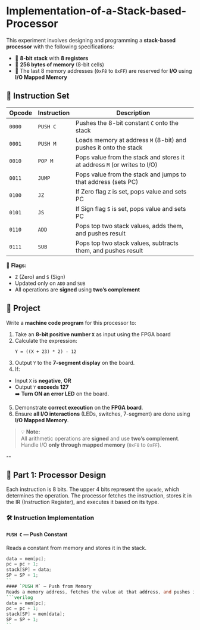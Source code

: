 # Implementation-of-a-Stack-based-Processor

This experiment involves designing and programming a **stack-based processor** with the following specifications:

- 🧮 **8-bit stack** with **8 registers**
- 💾 **256 bytes of memory** (8-bit cells)
- 🔌 The last 8 memory addresses (`0xF8` to `0xFF`) are reserved for **I/O** using **I/O Mapped Memory**

## 📜 Instruction Set

| Opcode | Instruction | Description |
|--------|-------------|-------------|
| `0000` | `PUSH C`    | Pushes the 8-bit constant `C` onto the stack |
| `0001` | `PUSH M`    | Loads memory at address `M` (8-bit) and pushes it onto the stack |
| `0010` | `POP M`     | Pops value from the stack and stores it at address `M` (or writes to I/O) |
| `0011` | `JUMP`      | Pops value from the stack and jumps to that address (sets PC) |
| `0100` | `JZ`        | If Zero flag `Z` is set, pops value and sets PC |
| `0101` | `JS`        | If Sign flag `S` is set, pops value and sets PC |
| `0110` | `ADD`       | Pops top two stack values, adds them, and pushes result |
| `0111` | `SUB`       | Pops top two stack values, subtracts them, and pushes result |

🧠 **Flags:**
- `Z` (Zero) and `S` (Sign)
- Updated only on `ADD` and `SUB`
- All operations are **signed** using **two’s complement**

## 🧩 Project

Write a **machine code program** for this processor to:

1. Take an **8-bit positive number `X`** as input using the FPGA board
2. Calculate the expression:  
   ```text
   Y = ((X + 23) * 2) - 12
3. Output `Y` to the **7-segment display** on the board.
4. If:
  - Input `X` is **negative**, **OR**
  - Output `Y` **exceeds 127**  
  ➡️ **Turn ON an error LED** on the board.
5. Demonstrate **correct execution** on the **FPGA board**.
6. Ensure **all I/O interactions** (LEDs, switches, 7-segment) are done using **I/O Mapped Memory**.

> 💡 **Note:**  
> All arithmetic operations are **signed** and use **two’s complement**.  
> Handle I/O **only through mapped memory** (`0xF8` to `0xFF`).

--

## 🧠 Part 1: Processor Design

Each instruction is 8 bits. The upper 4 bits represent the `opcode`, which determines the operation. The processor fetches the instruction, stores it in the IR (Instruction Register), and executes it based on its type.

### 🛠 Instruction Implementation

#### `PUSH C` — Push Constant
Reads a constant from memory and stores it in the stack.
```verilog
data = mem[pc];
pc = pc + 1;
stack[SP] = data;
SP = SP + 1;
``
#### `PUSH M` — Push from Memory
Reads a memory address, fetches the value at that address, and pushes it to the stack.
```verilog
data = mem[pc];
pc = pc + 1;
stack[SP] = mem[data];
SP = SP + 1;
``


